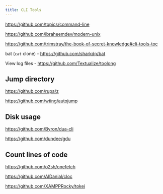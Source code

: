 ```yaml
---
title: CLI Tools
---
```


https://github.com/topics/command-line

https://github.com/ibraheemdev/modern-unix

https://github.com/trimstray/the-book-of-secret-knowledge#cli-tools-toc

bat (`cat` clone) - https://github.com/sharkdp/bat

View log files - https://github.com/Textualize/toolong

## Jump directory

https://github.com/rupa/z

https://github.com/wting/autojump

## Disk usage

https://github.com/Byron/dua-cli

https://github.com/dundee/gdu

## Count lines of code

https://github.com/o2sh/onefetch

https://github.com/AlDanial/cloc

https://github.com/XAMPPRocky/tokei
